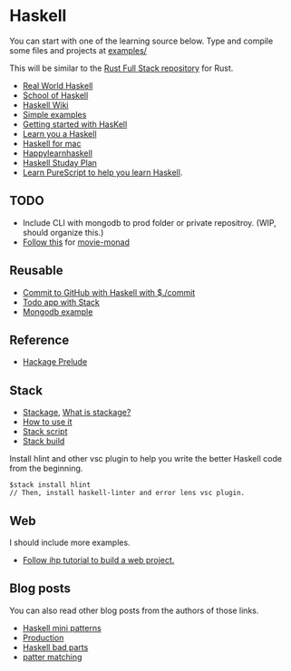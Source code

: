<!-- * [Haskell Programming from First Principles.pdf](https://github.com/dylannichols/Haskell-Book/blob/master/Chris%20Allen%20%26%20Julie%20Moronuki%20-%20Haskell%20Programming%20from%20First%20Principles.pdf) -->

<!-- https://github.com/mongodb-haskell/mongodb/blob/master/test/Main.hs -->

# Haskell 

You can start with one of the learning source below. Type and compile some files and projects at [examples/](https://github.com/steadylearner/Haskell/tree/main/examples)

This will be similar to the [Rust Full Stack repository](https://github.com/steadylearner/Rust-Full-Stack) for Rust. 

* [Real World Haskell](http://book.realworldhaskell.org/read/getting-started.html)
* [School of Haskell](https://www.schoolofhaskell.com/school/starting-with-haskell/)
* [Haskell Wiki](https://en.m.wikibooks.org/wiki/Haskell/Simple_input_and_output)
* [Simple examples](https://www.schoolofhaskell.com/school/to-infinity-and-beyond/pick-of-the-week/Simple%20examples#binary-serialization)
* [Getting started with HasKell](https://stackoverflow.com/questions/1012573/getting-started-with-haskell)
* [Learn you a Haskell](http://learnyouahaskell.com/chapters)
* [Haskell for mac](http://learn.hfm.io/first_steps.html)
* [Happylearnhaskell](http://www.happylearnhaskelltutorial.com/contents.html)
* [Haskell Studay Plan](https://github.com/soupi/haskell-study-plan/)
* [Learn PureScript to help you learn Haskell](https://github.com/purescript/documentation/blob/master/guides/Getting-Started.md).

## TODO

* Include CLI with mongodb to prod folder or private repositroy. (WIP, should organize this.)
* [Follow this](https://lettier.github.io/posts/2017-08-30-haskell-gtk-video-player.html) for [movie-monad](https://github.com/lettier/movie-monad) 

## Reusable

* [Commit to GitHub with Haskell with $./commit](https://github.com/steadylearner/Haskell/blob/main/examples/github/commit.hs)
* [Todo app with Stack](https://github.com/steadylearner/Haskell/tree/main/examples/stack/todo)
* [Mongodb example](https://github.com/steadylearner/Haskell/tree/main/examples/stack/mongodbtest)

## Reference

* [Hackage Prelude](https://hackage.haskell.org/package/base-4.14.0.0/docs/Prelude.html)

## Stack

* [Stackage](https://www.stackage.org/), [What is stackage?](https://www.snoyman.com/blog/2020/08/stackage-for-rust)
* [How to use it](https://schooloffp.co/2020/12/05/whirlwind-tour-of-stack-for-beginners.html)
* [Stack script](https://www.fpcomplete.com/haskell/tutorial/stack-script/)
* [Stack build](https://www.fpcomplete.com/haskell/tutorial/stack-build/)

Install hlint and other vsc plugin to help you write the better Haskell code from the beginning.

```console
$stack install hlint
// Then, install haskell-linter and error lens vsc plugin.
```

## Web

I should include more examples.

* [Follow ihp tutorial to build a web project.](https://ihp.digitallyinduced.com/)

## Blog posts

You can also read other blog posts from the authors of those links.

* [Haskell mini patterns](https://kowainik.github.io/posts/haskell-mini-patterns)
* [Production](https://www.stephendiehl.com/posts/production.html)
* [Haskell bad parts](https://www.snoyman.com/blog/2020/10/haskell-bad-parts-1)
* [patter matching](https://www.fpcomplete.com/blog/pattern-matching/)